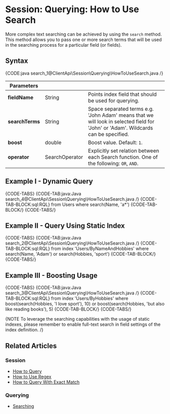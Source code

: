 # Session: Querying: How to Use Search

More complex text searching can be achieved by using the `search` method. This method allows you to pass one or more search terms that will be used in the searching process for a particular field (or fields).

## Syntax

{CODE:java search_1@ClientApi\Session\Querying\HowToUseSearch.java /}

| Parameters | | |
| ------------- | ------------- | ----- |
| **fieldName** | String | Points index field that should be used for querying. |
| **searchTerms** | String | Space separated terms e.g. 'John Adam' means that we will look in selected field for 'John' or 'Adam'. Wildcards can be specified. |
| **boost** | double | Boost value. Default: `1`. |
| **operator** | SearchOperator | Explicitly set relation between each Search function. One of the following: `OR`, `AND`. |

## Example I - Dynamic Query

{CODE-TABS}
{CODE-TAB:java:Java search_4@ClientApi\Session\Querying\HowToUseSearch.java /}
{CODE-TAB-BLOCK:sql:RQL}
from Users 
where search(Name, 'a*')
{CODE-TAB-BLOCK/}
{CODE-TABS/}

## Example II - Query Using Static Index

{CODE-TABS}
{CODE-TAB:java:Java search_2@ClientApi\Session\Querying\HowToUseSearch.java /}
{CODE-TAB-BLOCK:sql:RQL}
from index 'Users/ByNameAndHobbies' 
where search(Name, 'Adam') or search(Hobbies, 'sport')
{CODE-TAB-BLOCK/}
{CODE-TABS/}

## Example III - Boosting Usage

{CODE-TABS}
{CODE-TAB:java:Java search_3@ClientApi\Session\Querying\HowToUseSearch.java /}
{CODE-TAB-BLOCK:sql:RQL}
from index 'Users/ByHobbies' 
where boost(search(Hobbies, 'I love sport'), 10) or boost(search(Hobbies, 'but also like reading books'), 5)
{CODE-TAB-BLOCK/}
{CODE-TABS/}

{NOTE To leverage the searching capabilities with the usage of static indexes, please remember to enable full-text search in field settings of the index definition. /}

## Related Articles

### Session

- [How to Query](../../../client-api/session/querying/how-to-query)
- [How to Use Regex](../../../client-api/session/querying/how-to-use-regex)
- [How to Query With Exact Match](../../../client-api/session/querying/how-to-query-with-exact-match)

### Querying

- [Searching](../../../indexes/querying/searching)
